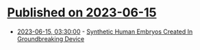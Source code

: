 # [Published on 2023-06-15](index.md)

* [2023-06-15, 03:30:00](https://science.slashdot.org/story/23/06/14/2141226/synthetic-human-embryos-created-in-groundbreaking-device?utm_source=rss1.0mainlinkanon&utm_medium=feed) - [Synthetic Human Embryos Created In Groundbreaking Device](https://science.slashdot.org/story/23/06/14/2141226/synthetic-human-embryos-created-in-groundbreaking-device?utm_source=rss1.0mainlinkanon&utm_medium=feed)
